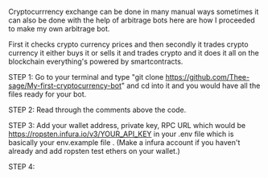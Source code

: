 Cryptocurrrency exchange can be done in many manual ways sometimes it can also be done with the help of arbitrage bots here are how I proceeded to make my own arbitrage bot.

First it checks crypto currency prices and then secondly it trades crypto currency it either buys it or sells it and trades crypto and it does it all on the blockchain everything's powered by smartcontracts.

STEP 1: Go to your terminal and type "git clone https://github.com/Thee-sage/My-first-cryptocurrency-bot" and cd into it and you would have all the files ready for your  bot.

STEP 2: Read through the comments above the code.

STEP 3: Add your wallet address, private key, RPC URL which would be https://ropsten.infura.io/v3/YOUR_API_KEY in your .env file which is basically your env.example file . (Make a infura account if you haven't already and add ropsten test ethers on your wallet.)

STEP 4: 


